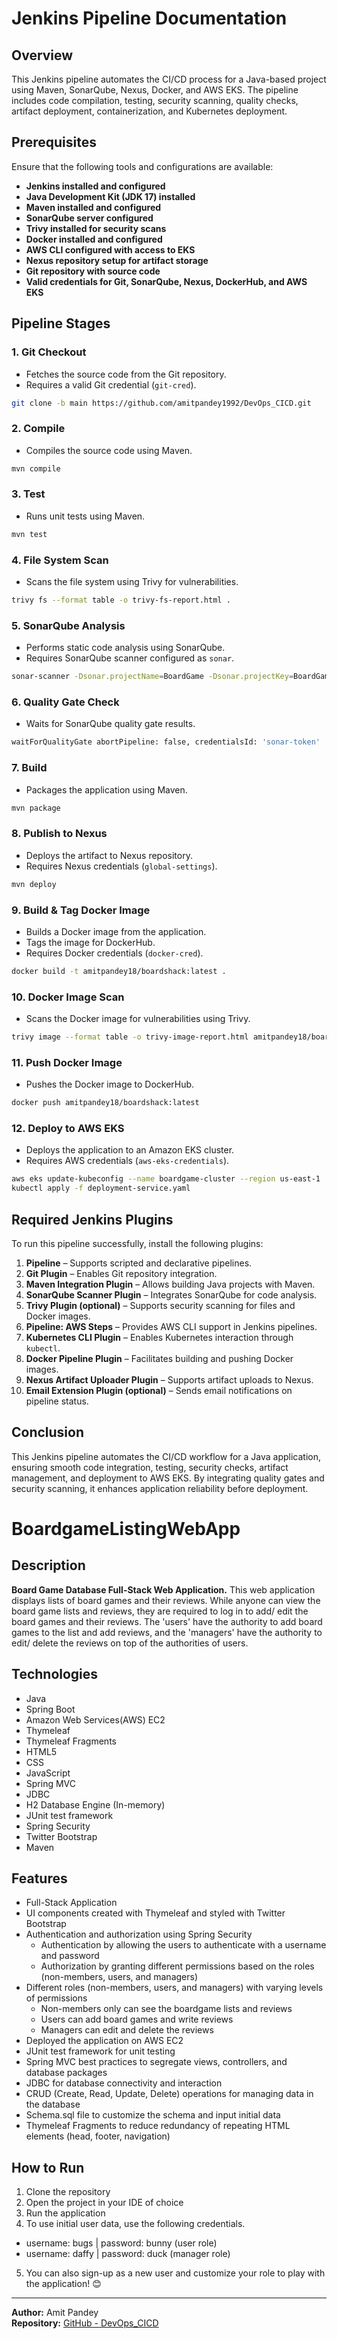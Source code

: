 # Jenkins Pipeline Documentation

## Overview
This Jenkins pipeline automates the CI/CD process for a Java-based project using Maven, SonarQube, Nexus, Docker, and AWS EKS. The pipeline includes code compilation, testing, security scanning, quality checks, artifact deployment, containerization, and Kubernetes deployment.

## Prerequisites 
Ensure that the following tools and configurations are available:
- **Jenkins installed and configured**
- **Java Development Kit (JDK 17) installed**
- **Maven installed and configured**
- **SonarQube server configured**
- **Trivy installed for security scans**
- **Docker installed and configured**
- **AWS CLI configured with access to EKS**
- **Nexus repository setup for artifact storage**
- **Git repository with source code**
- **Valid credentials for Git, SonarQube, Nexus, DockerHub, and AWS EKS**

## Pipeline Stages

### 1. Git Checkout
- Fetches the source code from the Git repository.
- Requires a valid Git credential (`git-cred`).

```sh
git clone -b main https://github.com/amitpandey1992/DevOps_CICD.git
```

### 2. Compile
- Compiles the source code using Maven.

```sh
mvn compile
```

### 3. Test
- Runs unit tests using Maven.

```sh
mvn test
```

### 4. File System Scan
- Scans the file system using Trivy for vulnerabilities.

```sh
trivy fs --format table -o trivy-fs-report.html .
```

### 5. SonarQube Analysis
- Performs static code analysis using SonarQube.
- Requires SonarQube scanner configured as `sonar`.

```sh
sonar-scanner -Dsonar.projectName=BoardGame -Dsonar.projectKey=BoardGame -Dsonar.java.binaries=.
```

### 6. Quality Gate Check
- Waits for SonarQube quality gate results.

```sh
waitForQualityGate abortPipeline: false, credentialsId: 'sonar-token'
```

### 7. Build
- Packages the application using Maven.

```sh
mvn package
```

### 8. Publish to Nexus
- Deploys the artifact to Nexus repository.
- Requires Nexus credentials (`global-settings`).

```sh
mvn deploy
```

### 9. Build & Tag Docker Image
- Builds a Docker image from the application.
- Tags the image for DockerHub.
- Requires Docker credentials (`docker-cred`).

```sh
docker build -t amitpandey18/boardshack:latest .
```

### 10. Docker Image Scan
- Scans the Docker image for vulnerabilities using Trivy.

```sh
trivy image --format table -o trivy-image-report.html amitpandey18/boardshack:latest
```

### 11. Push Docker Image
- Pushes the Docker image to DockerHub.

```sh
docker push amitpandey18/boardshack:latest
```

### 12. Deploy to AWS EKS
- Deploys the application to an Amazon EKS cluster.
- Requires AWS credentials (`aws-eks-credentials`).

```sh
aws eks update-kubeconfig --name boardgame-cluster --region us-east-1
kubectl apply -f deployment-service.yaml
```

## Required Jenkins Plugins
To run this pipeline successfully, install the following plugins:

1. **Pipeline** – Supports scripted and declarative pipelines.
2. **Git Plugin** – Enables Git repository integration.
3. **Maven Integration Plugin** – Allows building Java projects with Maven.
4. **SonarQube Scanner Plugin** – Integrates SonarQube for code analysis.
5. **Trivy Plugin (optional)** – Supports security scanning for files and Docker images.
6. **Pipeline: AWS Steps** – Provides AWS CLI support in Jenkins pipelines.
7. **Kubernetes CLI Plugin** – Enables Kubernetes interaction through `kubectl`.
8. **Docker Pipeline Plugin** – Facilitates building and pushing Docker images.
9. **Nexus Artifact Uploader Plugin** – Supports artifact uploads to Nexus.
10. **Email Extension Plugin (optional)** – Sends email notifications on pipeline status.

## Conclusion
This Jenkins pipeline automates the CI/CD workflow for a Java application, ensuring smooth code integration, testing, security checks, artifact management, and deployment to AWS EKS. By integrating quality gates and security scanning, it enhances application reliability before deployment.
# BoardgameListingWebApp

## Description

**Board Game Database Full-Stack Web Application.**
This web application displays lists of board games and their reviews. While anyone can view the board game lists and reviews, they are required to log in to add/ edit the board games and their reviews. The 'users' have the authority to add board games to the list and add reviews, and the 'managers' have the authority to edit/ delete the reviews on top of the authorities of users.  

## Technologies

- Java
- Spring Boot
- Amazon Web Services(AWS) EC2
- Thymeleaf
- Thymeleaf Fragments
- HTML5
- CSS
- JavaScript
- Spring MVC
- JDBC
- H2 Database Engine (In-memory)
- JUnit test framework
- Spring Security
- Twitter Bootstrap
- Maven

## Features

- Full-Stack Application
- UI components created with Thymeleaf and styled with Twitter Bootstrap
- Authentication and authorization using Spring Security
  - Authentication by allowing the users to authenticate with a username and password
  - Authorization by granting different permissions based on the roles (non-members, users, and managers)
- Different roles (non-members, users, and managers) with varying levels of permissions
  - Non-members only can see the boardgame lists and reviews
  - Users can add board games and write reviews
  - Managers can edit and delete the reviews
- Deployed the application on AWS EC2
- JUnit test framework for unit testing
- Spring MVC best practices to segregate views, controllers, and database packages
- JDBC for database connectivity and interaction
- CRUD (Create, Read, Update, Delete) operations for managing data in the database
- Schema.sql file to customize the schema and input initial data
- Thymeleaf Fragments to reduce redundancy of repeating HTML elements (head, footer, navigation)

## How to Run

1. Clone the repository
2. Open the project in your IDE of choice
3. Run the application
4. To use initial user data, use the following credentials.
  - username: bugs    |     password: bunny (user role)
  - username: daffy   |     password: duck  (manager role)
5. You can also sign-up as a new user and customize your role to play with the application! 😊

---

**Author:** Amit Pandey  
**Repository:** [GitHub - DevOps_CICD](https://github.com/amitpandey1992/DevOps_CICD)


